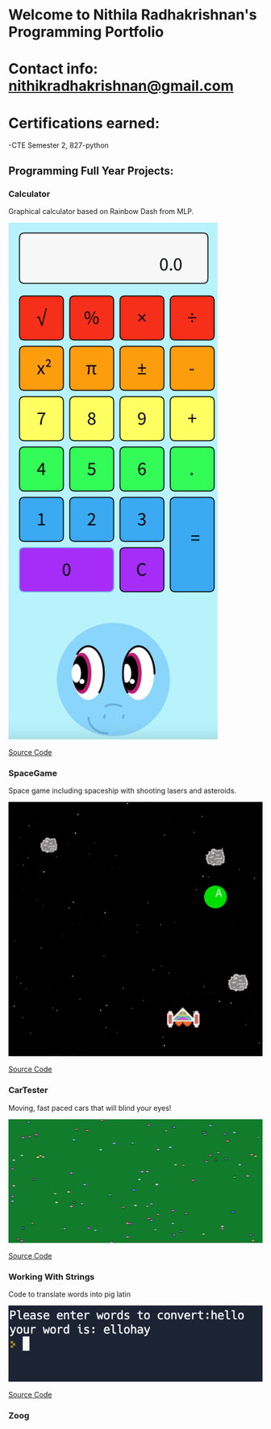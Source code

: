 # Welcome to Nithila Radhakrishnan's Programming Portfolio

# Contact info: nithikradhakrishnan@gmail.com

# Certifications earned:
-CTE Semester 2, 827-python

## Programming Full Year Projects:

### Calculator

Graphical calculator based on Rainbow Dash from MLP.

![Calculator](https://github.com/NithiRadh/ProgrammingPortfolio2022-2023/blob/gh-pages/images/calc.png?raw=true)

[Source Code](https://github.com/NithiRadh/ProgrammingPortfolio2022-2023/tree/gh-pages/src/Calculator)

### SpaceGame

Space game including spaceship with shooting lasers and asteroids.

![SpaceGame](https://github.com/NithiRadh/ProgrammingPortfolio2022-2023/blob/gh-pages/images/spacegame.png?raw=true)

[Source Code](https://github.com/NithiRadh/ProgrammingPortfolio2022-2023/tree/gh-pages/src/SpaceGame)

### CarTester

Moving, fast paced cars that will blind your eyes!

![CarTester](https://github.com/NithiRadh/ProgrammingPortfolio2022-2023/blob/gh-pages/images/cartester.png?raw=true)

[Source Code](https://github.com/NithiRadh/ProgrammingPortfolio2022-2023/tree/gh-pages/src/CarTester)

### Working With Strings

Code to translate words into pig latin

![WorkingWStrings](https://github.com/NithiRadh/ProgrammingPortfolio2022-2023/blob/gh-pages/images/PigLatin.png?raw=true)

[Source Code](https://github.com/NithiRadh/ProgrammingPortfolio2022-2023/blob/gh-pages/src/WorkingWStrings/PigLatin)

### Zoog



